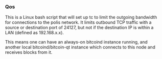 ### Qos ###

This is a Linux bash script that will set up tc to limit the outgoing bandwidth for connections to the polis network. It limits outbound TCP traffic with a source or destination port of 24127, but not if the destination IP is within a LAN (defined as 192.168.x.x).

This means one can have an always-on bitcoind instance running, and another local bitcoind/bitcoin-qt instance which connects to this node and receives blocks from it.
